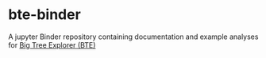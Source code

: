 # bte-binder
A jupyter Binder repository containing documentation and example analyses for [Big Tree Explorer (BTE)](https://github.com/jmcbroome/BTE)


